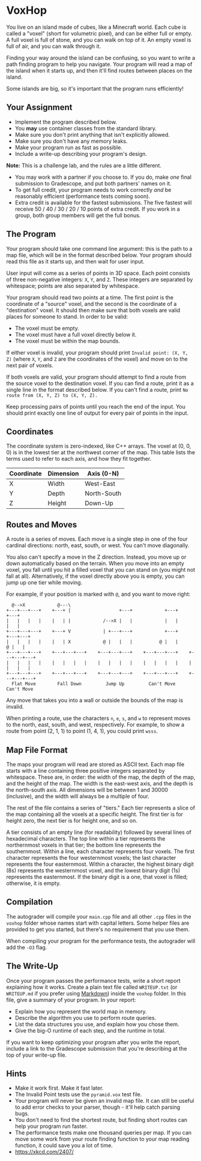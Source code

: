 # VoxHop

You live on an island made of cubes, like a Minecraft world. Each cube is called
a "voxel" (short for volumetric pixel), and can be either full or empty.  A full
voxel is full of stone, and you can walk on top of it. An empty voxel is full of
air, and you can walk through it.

Finding your way around the island can be confusing, so you want to write a path
finding program to help you navigate. Your program will read a map of the island
when it starts up, and then it'll find routes between places on the island.

Some islands are big, so it's important that the program runs efficiently!


## Your Assignment

- Implement the program described below.
- You **may** use container classes from the standard library.
- Make sure you don't print anything that isn't explicitly allowed.
- Make sure you don't have any memory leaks.
- Make your program run as fast as possible.
- Include a write-up describing your program's design.

**Note:** This is a challenge lab, and the rules are a little different.

- You may work with a partner if you choose to.  If you do, make _one_ final
  submission to Gradescope, and put both partners' names on it.
- To get full credit, your program needs to work correctly _and_ be reasonably
  efficient (performance tests coming soon).
- Extra credit is available for the fastest submissions.  The five fastest will
  receive 50 / 40 / 30 / 20 / 10 points of extra credit. If you work in a group,
  both group members will get the full bonus.


## The Program

Your program  should take one  command line argument:  this is the path to a map
file, which will be in the format described below. Your program should read this
file as it starts up, and then wait for user input.

User input  will come as a series of points in 3D space.  Each point consists of
three non-negative integers: `X`, `Y`, and `Z`.  These integers are separated by
whitespace; points are also separated by whitespace.

Your program should read two points at a time. The first point is the coordinate
of a "source" voxel,  and the second is the coordinate of a "destination" voxel.
It should then make sure that both voxels are valid places for someone to stand.
In order to be valid:

- The voxel must be empty.
- The voxel must have a full voxel directly below it.
- The voxel must be within the map bounds.

If either voxel is invalid, your program should print `Invalid point: (X, Y, Z)`
(where `X`, `Y`, and `Z`  are the coordinates  of the voxel)  and move on to the
next pair of voxels.

If both voxels are valid,  your program should attempt to find a route  from the
source voxel  to the destination voxel.  If you can find a route,  print it as a
single line in the format described below.  If you can't find a route, print `No
route from (X, Y, Z) to (X, Y, Z).`

Keep processing pairs of points until you reach the end of the input. You should
print exactly one line of output for every pair of points in the input.


## Coordinates

The coordinate system is zero-indexed,  like C++ arrays.  The voxel at (0, 0, 0)
is in the lowest tier  at the northwest corner of the map.  This table lists the
terms used to refer to each axis, and how they fit together.

| Coordinate | Dimension | Axis (0-N)  |
|------------|-----------|-------------|
| X          | Width     | West-East   |
| Y          | Depth     | North-South |
| Z          | Height    | Down-Up     |


## Routes and Moves

A route is a series of moves.  Each move is a single step in one of the four
cardinal directions: north, east, south, or west.  You can't move diagonally.

You also  can't specify a move in the Z direction.  Instead, you move up or down
automatically based on the terrain.  When you move into an empty voxel, you fall
until you hit a filled voxel  that you can stand on (you might not fall at all).
Alternatively,  if the voxel directly  above you  is empty,  you can jump up one
tier while moving.

For example, if your position is marked with `@`, and you want to move right:

```
  @-->X            @---\
+---+---+---+    +---+ |                  +---+            +---+        +---+
|   |   |   |    |   | |            /-->X |   |            |   |        |   |
+---+---+---+    +---+ V            | +---+---+            +---+        +---+---+
|   |   |   |    |   | X            @ |   |   |          @ |   |          @ |   |
+---+---+---+    +---+---+---+    +---+---+---+    +---+---+---+    +---+---+---+
|   |   |   |    |   |   |   |    |   |   |   |    |   |   |   |    |   |   |   |
+---+---+---+    +---+---+---+    +---+---+---+    +---+---+---+    +---+---+---+
  Flat Move        Fall Down         Jump Up         Can't Move       Can't Move
```

Any move that takes you into a wall or outside the bounds of the map is invalid.

When printing a route,  use the characters  `n`, `e`, `s`, and `w`  to represent
moves to the north, east, south, and west, respectively.  For example, to show a
route from point (2, 1, 1) to point (1, 4, 1), you could print `wsss`.


## Map File Format

The maps your program will read  are stored as ASCII text.  Each map file starts
with a line  containing three positive integers  separated by whitespace.  These
are, in order: the width of the map, the depth of the map, and the height of the
map. The width is the east-west axis, and the depth is the north-south axis. All
dimensions will be  between 1 and 30000  (inclusive),  and the width will always
be a multiple of four.

The rest of the file contains a series of "tiers."  Each tier represents a slice
of the map containing all the voxels at a specific height. The first tier is for
height zero, the next tier is for height one, and so on.

A tier consists of an empty line  (for readability) followed by several lines of
hexadecimal characters.  The top line within a tier  represents the northernmost
voxels in that tier; the bottom line represents the southernmost. Within a line,
each character represents  four voxels.  The first character represents the four
westernmost voxels;  the last character represents the four easternmost.  Within
a character, the highest binary digit (8s) represents the westernmost voxel, and
the lowest binary digit (1s) represents the easternmost.  If the binary digit is
a one, that voxel is filled; otherwise, it is empty.


## Compilation

The autograder will compile  your `main.cpp` file  and all other `.cpp` files in
the `voxhop` folder  whose names start with  capital letters.  Some helper files
are provided to get you started, but there's no requirement that you use them.

When compiling your program for the performance tests, the autograder will add
the `-O3` flag.


## The Write-Up

Once your program passes the performance tests,  write a short report explaining
how it works.  Create a plain text file called `WRITEUP.txt` (or `WRITEUP.md` if
you prefer using [Markdown][md]) inside the `voxhop` folder.  In this file, give
a summary of your program.  In your report:

- Explain how you represent the world map in memory.
- Describe the algorithm you use to perform route queries.
- List the data structures you use, and explain how you chose them.
- Give the big-O runtime of each step, and the runtime in total.

If you want to keep optimizing your program after you  write the report, include
a link  to the Gradescope submission  that you're describing  at the top of your
write-up file.


## Hints

- Make it work first.  Make it fast later.
- The Invalid Point tests use the `pyramid.vox` test file.
- Your program  will never be given an invalid map file.  It can still be useful
  to add error checks to your parser, though - it'll help catch parsing bugs.
- You don't need to find  the shortest route,  but finding short routes can help
  your program run faster.
- The performance tests make one thousand queries per map.  If you can move some
  work from your route finding function  to your map reading function,  it could
  save you a lot of time.
- <https://xkcd.com/2407/>


[md]: https://en.wikipedia.org/wiki/Markdown#Examples
